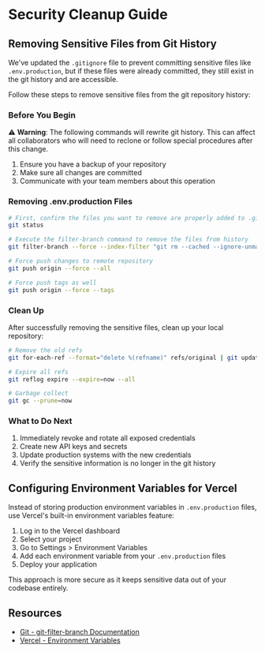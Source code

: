# Security Cleanup Guide

## Removing Sensitive Files from Git History

We've updated the `.gitignore` file to prevent committing sensitive files like `.env.production`, but if these files were already committed, they still exist in the git history and are accessible.

Follow these steps to remove sensitive files from the git repository history:

### Before You Begin

⚠️ **Warning**: The following commands will rewrite git history. This can affect all collaborators who will need to reclone or follow special procedures after this change.

1. Ensure you have a backup of your repository
2. Make sure all changes are committed
3. Communicate with your team members about this operation

### Removing .env.production Files

```bash
# First, confirm the files you want to remove are properly added to .gitignore
git status

# Execute the filter-branch command to remove the files from history
git filter-branch --force --index-filter "git rm --cached --ignore-unmatch .env.production Backend/.env.production frontend/.env.production" --prune-empty --tag-name-filter cat -- --all

# Force push changes to remote repository
git push origin --force --all

# Force push tags as well
git push origin --force --tags
```

### Clean Up

After successfully removing the sensitive files, clean up your local repository:

```bash
# Remove the old refs
git for-each-ref --format="delete %(refname)" refs/original | git update-ref --stdin

# Expire all refs
git reflog expire --expire=now --all

# Garbage collect
git gc --prune=now
```

### What to Do Next

1. Immediately revoke and rotate all exposed credentials
2. Create new API keys and secrets
3. Update production systems with the new credentials
4. Verify the sensitive information is no longer in the git history

## Configuring Environment Variables for Vercel

Instead of storing production environment variables in `.env.production` files, use Vercel's built-in environment variables feature:

1. Log in to the Vercel dashboard
2. Select your project
3. Go to Settings > Environment Variables
4. Add each environment variable from your `.env.production` files
5. Deploy your application

This approach is more secure as it keeps sensitive data out of your codebase entirely.

## Resources

- [Git - git-filter-branch Documentation](https://git-scm.com/docs/git-filter-branch)
- [Vercel - Environment Variables](https://vercel.com/docs/environment-variables) 